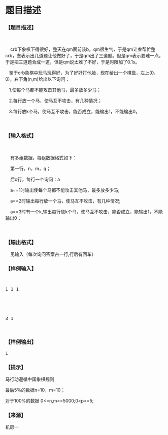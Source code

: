 # 题目描述


<h3>
【题目描述】
</h3>
<p>
<br/>
</p>
<p>
    crb下象棋下得很好，整天在qm面前装b，qm很生气，于是qm让叁帮忙整crb，叁表示出几道题让他做好了，于是qm出了三道题。但是qm表示要难一点，于是把三道题合成一道，但是qm说太难了不好，于是时限加了0.1s。
</p>
<p>
   鉴于crb象棋中玩马玩得好，为了好好打他脸，现在给出一个棋盘，左上(0，0)，右下角(n,m)给出以下询问：
</p>
<p>
   1.使每个马都不能攻击其他马，最多放多少马；
</p>
<p>
   2.每行放一个马，使马互不攻击，有几种情况；
</p>
<p>
   3.每行放k个马，使马互不攻击，能否成立，能输出1，不能输出0。
</p>
<p>
<br/>
</p>
<h3>
【输入格式】
</h3>
<p>
<br/>
</p>
<p>
    有多组数据，每组数据格式如下：
</p>
<p>
    第一行，n，m，q；
</p>
<p>
    后q行，每行一个询问：a
</p>
<p>
    a==1时输出使每个马都不能攻击其他马，最多放多少马;
</p>
<p>
    a==2时输出每行放一个马，使马互不攻击，有几种情况;
</p>
<p>
    a==3时有一个k,输出每行放k个马，使马互不攻击，能否成立，能输出1，不能输出0；
</p>
<p>
<br/>
</p>
<h3>
【输出格式】
</h3>
<p>
    见输入（每次询问答案占一行,行后有回车）
</p>
<h3>
【样例输入】
</h3>
<pre><p>
1 1 1
</p>

<p>
3 1
</p>
</pre>
<h3>
【样例输出】
</h3>
<pre>1</pre>
<h3>
【提示】
</h3>
<p>
马行动遵循中国象棋规则
</p>
<p>
最后5%的数据n=10，m=10；
</p>
<p>
对于100%的数据 0&lt;=n,m&lt;=5000;0&lt;p&lt;=5;
</p>
<h3>
【来源】
</h3>
<p>
机房一
</p>
